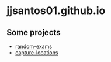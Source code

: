 # jjsantos01.github.io

## Some projects
- [random-exams](https://jjsantos01.github.io/random-exams)
- [capture-locations](https://jjsantos01.github.io/capture-locations/)
